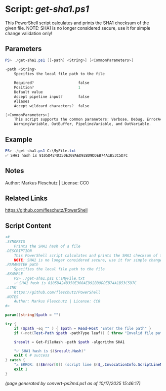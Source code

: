 Script: *get-sha1.ps1*
========================

This PowerShell script calculates and prints the SHA1 checksum of the given file.
NOTE: SHA1 is no longer considered secure, use it for simple change validation only!

Parameters
----------
```powershell
PS> ./get-sha1.ps1 [[-path] <String>] [<CommonParameters>]

-path <String>
    Specifies the local file path to the file
    
    Required?                    false
    Position?                    1
    Default value                
    Accept pipeline input?       false
    Aliases                      
    Accept wildcard characters?  false

[<CommonParameters>]
    This script supports the common parameters: Verbose, Debug, ErrorAction, ErrorVariable, WarningAction, 
    WarningVariable, OutBuffer, PipelineVariable, and OutVariable.
```

Example
-------
```powershell
PS> ./get-sha1.ps1 C:\MyFile.txt
✅ SHA1 hash is 8105D424D350E308AED92BD9DDEB74A1B53C5D7C

```

Notes
-----
Author: Markus Fleschutz | License: CC0

Related Links
-------------
https://github.com/fleschutz/PowerShell

Script Content
--------------
```powershell
<#
.SYNOPSIS
	Prints the SHA1 hash of a file
.DESCRIPTION
	This PowerShell script calculates and prints the SHA1 checksum of the given file.
	NOTE: SHA1 is no longer considered secure, use it for simple change validation only!
.PARAMETER path
	Specifies the local file path to the file
.EXAMPLE
	PS> ./get-sha1.ps1 C:\MyFile.txt
	✅ SHA1 hash is 8105D424D350E308AED92BD9DDEB74A1B53C5D7C
.LINK
	https://github.com/fleschutz/PowerShell
.NOTES
	Author: Markus Fleschutz | License: CC0
#>

param([string]$path = "")

try {
	if ($path -eq "" ) { $path = Read-Host "Enter the file path" }
	if (-not(Test-Path $path -pathType leaf)) { throw "Invalid file path given: $path" }

	$result = Get-FileHash -path $path -algorithm SHA1

	"✅ SHA1 hash is $($result.Hash)"
	exit 0 # success
} catch {
	"⚠️ ERROR: $($Error[0]) (script line $($_.InvocationInfo.ScriptLineNumber))"
	exit 1
}
```

*(page generated by convert-ps2md.ps1 as of 10/17/2025 15:46:17)*
